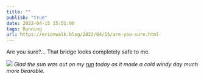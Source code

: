 ```yaml
---
title: ""
publish: "true"
date: 2022-04-15 15:51:00
tags: Running
url: https://ericmwalk.blog/2022/04/15/are-you-sure.html
---
```


Are you sure?... That bridge looks completely safe to me.

![](https://ericmwalk.blog/uploads/2022/30cc6f9eb7.jpg)
*Glad the sun was out on my [run](http://www.strava.com/activities/6987267194) today as it made a cold windy day much more bearable.*